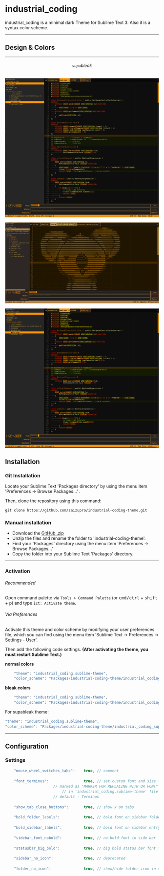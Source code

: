 # industrial_coding

industrial_coding is a minimal dark Theme for Sublime Text 3. Also it is a syntax color scheme.

---

## Design & Colors

---

<h6 align='center'><code>supa</code>bleak</h6>

![industrial_coding_supableak](screenshots/bleak.png)

![sublime_theme_bleak](screenshots/sublime_theme_bleak.png)

![industrial_coding_normal](screenshots/normal.png)





## Installation


### Git Installation

Locate your Sublime Text 'Packages directory' by using the menu item 'Preferences -> Browse Packages...' .

Then, clone the repository using this command:

    git clone https://github.com/zaizupro/industrial-coding-theme.git


### Manual installation

* Download the [GitHub .zip](https://github.com/zaizupro/industrial-coding-theme/archive/master.zip)
* Unzip the files and rename the folder to 'industrial-coding-theme'.
* Find your 'Packages' directory using the menu item  'Preferences -> Browse Packages...'
* Copy the folder into your Sublime Text 'Packages' directory.


---

### Activation

###### Recommended

Open command palette via `Tools > Command Palette` (or <kbd>cmd/ctrl</kbd> + <kbd>shift</kbd> + <kbd>p</kbd>) and type `ict: Activate theme`.


###### Via Preferences

Activate this theme and color scheme by modifying your user preferences file, which you can find using the menu item 'Sublime Text -> Preferences -> Settings - User'.

Then add the following code settings. **(After activating the theme, you must restart Sublime Text.)**


**normal colors**
```js
    "theme": "industrial_coding.sublime-theme",
    "color_scheme": "Packages/industrial-coding-theme/industrial_coding_normal.tmTheme"
```

**bleak colors**
```js
    "theme": "industrial_coding.sublime-theme",
    "color_scheme": "Packages/industrial-coding-theme/industrial_coding_bleak.tmTheme"
```

For supableak theme:

```js
"theme": "industrial_coding.sublime-theme",
"color_scheme": "Packages/industrial-coding-theme/industrial_coding_supableak.tmTheme",
```

---

## Configuration
### Settings

```js
    "mouse_wheel_switches_tabs":    true, // comment

    "font_terminus":                true, // set custom font and size for elements
					  // marked as "MARKER FOR REPLACING WITH UR FONT"
				          // in 'industrial_coding.sublime-theme' file
					  // default - Terminus

    "show_tab_close_buttons":       true, // show x on tabs

    "bold_folder_labels":           true, // bold font on sidebar folders labels 

    "bold_sidebar_labels":          true, // bold font on sidebar entry labels

    "sidebar_font_nobold":          true, // no-bold font in side bar

    "statusbar_big_bold":           true, // big bold status bar font for terminus

    "sidebar_no_icon":              true, // deprecated

    "folder_no_icon":               true, // show/hide folder icon in side bar
```
